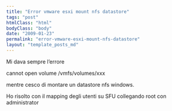 ```yaml
---
title: "Error vmware esxi mount nfs datastore"
tags: "post"
htmlClass: "html"
bodyClass: "body"
date: "2009-01-23"
permalink: "error-vmware-esxi-mount-nfs-datastore"
layout: "template_posts_md"
---
```

<p>Mi dava sempre l&#8217;errore</p>
<p>cannot open volume /vmfs/volumes/xxx</p>
<p>mentre cesco di montare un datastore nfs windows.</p>
<p>Ho risolto con il mapping degli utenti su SFU collegando root con administrator</p>
